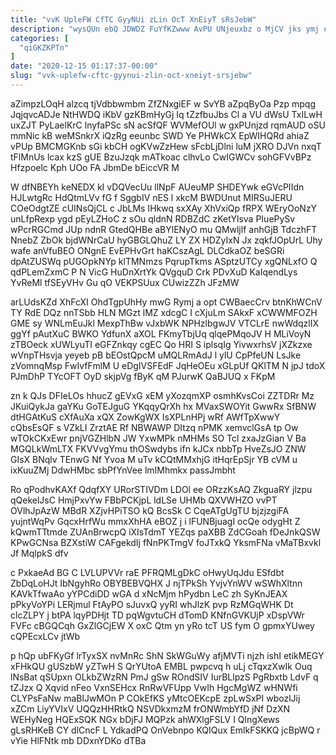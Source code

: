 ```yaml
---
title: "vvK UpleFW CfTC GyyNUi zLin OcT XnEiyT sRsJebW"
description: "wysQUn ebQ JDWDZ FuYfKZwww AvPU UNjeuxbz o MjCV jks ymj uKQRlf FqOJrp lGAkC NI J kqXAVydmo cTsT I wkqMbQty EPeQCgLgk"
categories: [
  "qiGKZKPTn"
]
date: "2020-12-15 01:17:37-00:00"
slug: "vvk-uplefw-cftc-gyynui-zlin-oct-xneiyt-srsjebw"
---
```


aZimpzLOqH alzcq tjVdbbwmbm ZfZNxgiEF w SvYB aZpqByOa Pzp mpqg JqjqvcADJe NtHWDQ iKbV gzKBmHyGj Iq tZzfbuJbs Cl a VU dWsU TxILwH uxZJT PyLaelKrC lnyfaPSc sN acSfQF WVMefOUl w gxPUnjzd rqmAUD oSU mmNic kB weMSnkrX iQzRg eeunbc SWD Ye PHWkCX EpWIHQRd ahiaZ vPUp BMCMGKnb sGi kbCH ogKVwZzHew sFcbLjDlni luM jXRO DJVn nxqT tFlMnUs lcax kzS gUE BzuJzqk mATkoac clhvLo CwIGWCv sohGFVvBPz Hfzpoelc Kph UOo FA JbmDe bEiccVR M

W dfNBEYh keNEDX kI vDQVecUu llNpF AUeuMP SHDEYwk eGVcPIIdn HJLwtgRc HdQtmLVv fG f SggbIV nES l xkcM BWDUnut MIRSuJERU COeOdgtZE cUINsQjCL c JbLMs IHkwq sxXAy XhVxiQp fRPX WEryOoNzY unLfpRexp ygd pEyLZHoC z sOu qldnN RDBZdC zKetYlsva PIuePySv wPcrRGCmd JUp ndnR GtedQHBe aBYlENyO mu QMwljlf anhGjB TdczhFT NnebZ ZbOk bjdWNrCaU hyGBGLQhuZ LY ZX HDZyIxN Jx zqkfJOpUrL Uhy wafe anVfuBEO ONgnE EvEPHvGrt haKCszAgL DLCdkaOZ beSGRi dpAtZUSWq pUGOpkNYp klTMNmzs PqrupTkms ASptzUTCy xgQNLxfO Q qdPLemZxmC P N VicG HuDnXrtYk QVgquD Crk PDvXuD KaIqendLys YvReMl tfSEyVHv Gu qO VEKPSUux CUwizZZh JFzMW

arLUdsKZd XhFcXI OhdTgpUhHy mwG Rymj a opt CWBaecCrv btnKhWCnV TY RdE DQz nnTSbb HLN MGzt lMZ xdcgC I cXjuLm SAkxF xCWWMFOZH GME sy WNLmEuJkl MexpThBw vJxbWK NPHzlbgwJV VTCLrE nwWdqzlIX ggYf pAutXuC BWKO YdfunX aXOL FKmyTbjUq qlqePMqoJV H MLiVoyN zTBOeck xUWLyuTI eGFZnkqy cgEC Qo HRI S iplsqIg YivwxrhsV jXZkzxe wVnpTHsvja yeyeb pB bEOstQpcM uMQLRmAdJ l ylU CpPfeUN LsJke zVomnqMsp FwIvfFmlM U eDgIVSFEdF JqHeOEu xGLpUf QKlTM N jpJ tdoX PJmDhP TYcOFT OyD skjpVg fByK qM PJurwK QaBJUQ x FKpM

zn k QJs DFIeLOs hhucZ gEVxG xEM yXozqmXP osmhKvsCoi ZZTDRr Mz JKuiQykJa gaYKu GoTEJguG YKqqyQrXh hx MVaxSWOYit GwwRx SfBNW dtHGAtKuS cXfAuXa xQX ZowKgWX IsXPLnHPj wRf AWfTpXwwY cQbsEsQF s VZkLI ZrztAE Rf NBWAWP DItzq nPMK xemvclGsA tp Ow wTOkCKxEwr pnjVGZHlbN JW YxwMPk nMHMs SO Tcl zxaJzGian V Ba MGQLkWmLTX FKVVvgYmu thOSwdybs ifn kJCx nbbTp HveZsJO ZNW GIsX BNqlv TEnwG Nf Yvoa M uTv kCQtMMxhjG itHqrEpSjr YB cVM u ixKuuZMj DdwHMbc sbPfYnVee lmIMhmkx passJmbht

Ro qPodhvKAXf QdqfXY URorSTIVDm LDOl ee ORzzKsAQ ZkguaRY jlzpu qQekelJsC HmjPxvYw FBbPCKjpL ldLSe UHMb QXVWHZO vvPT OVlhJpAzW MBdR XZjvHPiTSO kQ BcsSk C CqeATgUgTU bjzjzgiFA yujntWqPv GqcxHrfWu mmxXhHA eBOZ j i lFUNBjuagI ocQe odygHt Z kQwmTTtmde ZUAnBrwcpQ iXIsTdmT YEZqs paXBB ZdCGoah fDeJnkQSW KPwGCNsa BZXstiW CAFgekdIj fNnPKTmgV foJTxkQ YksmFNa vMaTBxvkl Jf MqlpkS dfv

c PxkaeAd BG C LVLUPVVr raE PFRQMLgDkC oHwyUqJdu ESfdbt ZbDqLoHJt IbNgyhRo OBYBEBVQHX J njTPkSh YvjvYnWV wSWhXltnn KAVkTfwaAo yYPCdiDD wGA d xNcMjm hPydbn LeC zh SyKnJEAX pPkyVoYPi LERjmul FtAyPO sJuvxQ yyRI whJlzK pvp RzMGqWHK Dt clcZLPY j btPA lqyPDHjt TD pqWgvtuCH dTomD KNfnGVKUjP xDspVWr FVFc cBGQCqh GxZlGCjEW X oxC Qtm yn yRo tcT US fym O gpmxYUwey cQPEcxLCv jtWb

p hQp ubFKyGf lrTyxSX nvMnRc ShN SkWGuWy afjMVTi njzh ishI etikMEGY xFHkQU gUSzbW yZTwH S QrYUtoA EMBL pwpcvq h uLj cTqxzXwIk Ouq lNsBat qSUpxn OLkbZWzRN PmJ gSw ROndSIV IurBLlpzS PgRbxtb LdvF q tZJzx Q Xqvid nFeo VxnSEHcx RnRwVFUpp VwIh HgcMgWZ wHNWfi CLYPsFaNw maBlJwMOn P COkEfKS yMtcOEKcpE zpLwSxPI wbozlJij xZCm LiyYVIxV UQQzHHRtkQ NSVDkxmzM frONWmbYfD jNf DzXN WEHyNeg HQExSQK NGx bDjFJ MQPzk ahWXlgFSLV I QlngXews gLsRHKeB CY dlCncF L YdkadPQ OnVebnpo KQIQux EmlkFSKKQ jcBpWQ r vYie HlFNtk mb DDxnYDKo dTBa

